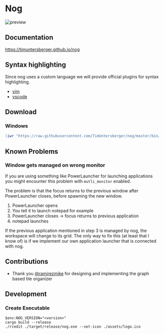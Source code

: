 # Nog

![preview](https://user-images.githubusercontent.com/32014449/107612664-0490ac00-6c47-11eb-9620-e754aa38b5b0.png)

## Documentation

https://timuntersberger.github.io/nog

## Syntax highlighting

Since nog uses a custom language we will provide official plugins for syntax highlighting.

* [vim](https://github.com/TimUntersberger/nog.vim)
* [vscode](https://marketplace.visualstudio.com/items?itemName=TimUntersberger.nogscript-language-support)

## Download

### Windows

```powershell
(iwr "https://raw.githubusercontent.com/TimUntersberger/nog/master/bin/download_release.ps1").Content > download.ps1; ./download.ps1 master-release; rm download.ps1
```

## Known Problems

### Window gets managed on wrong monitor

If you are using something like PowerLauncher for launching applications you might encounter this problem with `mutli_monitor` enabled.

The problem is that the focus returns to the previous window after PowerLauncher closes, before spawning the new window.

1. PowerLauncher opens
2. You tell it to launch notepad for example
3. PowerLauncher closes -> focus returns to previous application
4. notepad launches

If the previous application mentioned in step 3 is managed by nog, the workspace will change to its grid. The only way to fix this (at least that I know of) is if we implement our own application launcher that is connected with nog. 

## Contributions

* Thank you [@ramirezmike](https://github.com/ramirezmike) for designing and implementing the graph based tile organizer

## Development

### Create Executable

```
$env:NOG_VERSION="<version>"
cargo build --release
./rcedit ./target/release/nog.exe --set-icon ./assets/logo.ico
```
